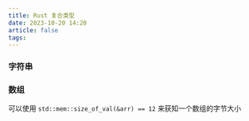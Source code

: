 ```yaml
---
title: Rust 复合类型
date: 2023-10-20 14:20
article: false
tags: 
---
```


### 字符串

### 数组
可以使用 `std::mem::size_of_val(&arr) == 12` 来获知一个数组的字节大小
